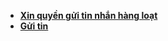 - [**Xin quyền gửi tin nhắn hàng loạt**](noticefb/addpermission.md)
- [**Gửi tin**](noticefb/sendmessage.md)

 
 


 


 

